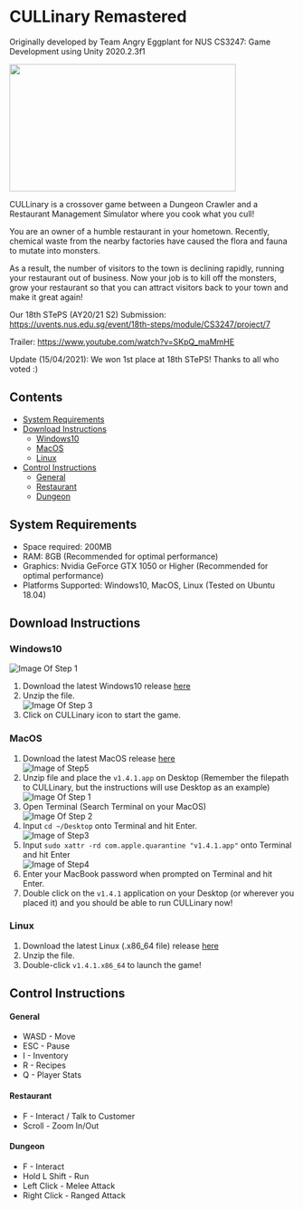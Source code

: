 # CULLinary Remastered

Originally developed by Team Angry Eggplant for NUS CS3247: Game Development using Unity 2020.2.3f1

<img src="https://github.com/AngryEggplantStudios/CULLinary/blob/main/STEPS/TitleGIF.gif" width="400" height="225"> 

CULLinary is a crossover game between a Dungeon Crawler and a Restaurant Management Simulator where you cook what you cull!

You are an owner of a humble restaurant in your hometown. Recently, chemical waste from the nearby factories have caused the flora and fauna to mutate into monsters.

As a result, the number of visitors to the town is declining rapidly, running your restaurant out of business. Now your job is to kill off the monsters, grow your restaurant so that you can attract visitors back to your town and make it great again!

Our 18th STePS (AY20/21 S2) Submission: https://uvents.nus.edu.sg/event/18th-steps/module/CS3247/project/7

Trailer: https://www.youtube.com/watch?v=SKpQ_maMmHE  

Update (15/04/2021): We won 1st place at 18th STePS! Thanks to all who voted :)

## Contents
  * [System Requirements](#system-requirements)
  * [Download Instructions](#download-instructions)
      - [Windows10](#Windows10)
      - [MacOS](#MacOS)
      - [Linux](#Linux)
  * [Control Instructions](#control-instructions)
      - [General](#general)
      - [Restaurant](#restaurant)
      - [Dungeon](#dungeon)

## System Requirements
- Space required: 200MB
- RAM: 8GB (Recommended for optimal performance)
- Graphics: Nvidia GeForce GTX 1050 or Higher (Recommended for optimal performance)
- Platforms Supported: Windows10, MacOS, Linux (Tested on Ubuntu 18.04)

## Download Instructions

### Windows10
![Image Of Step 1](STEPS/step1.png)  
1) Download the latest Windows10 release [here](https://github.com/AngryEggplantStudios/CULLinary/releases)  
2) Unzip the file.  
![Image Of Step 3](STEPS/step3.png)  
3) Click on CULLinary icon to start the game.  

### MacOS

1) Download the latest MacOS release [here](https://github.com/AngryEggplantStudios/CULLinary/releases)  
![Image of Step5](STEPS/macos-step5.jpg)  
2) Unzip file and place the `v1.4.1.app` on Desktop (Remember the filepath to CULLinary, but the instructions will use Desktop as an example)  
![Image Of Step 1](STEPS/macos-step1.jpg)  
3) Open Terminal (Search Terminal on your MacOS)  
![Image Of Step 2](STEPS/macos-step2.jpg)  
4) Input `cd ~/Desktop` onto Terminal and hit Enter.  
![Image of Step3](STEPS/macos-step3.jpg)  
5) Input `sudo xattr -rd com.apple.quarantine "v1.4.1.app"` onto Terminal and hit Enter  
![Image of Step4](STEPS/macos-step4.jpg)  
6) Enter your MacBook password when prompted on Terminal and hit Enter.  
7) Double click on the `v1.4.1` application on your Desktop (or wherever you placed it) and you should be able to run CULLinary now!  

### Linux
1) Download the latest Linux (.x86_64 file) release [here](https://github.com/AngryEggplantStudios/CULLinary/releases)  
2) Unzip the file.  
3) Double-click `v1.4.1.x86_64` to launch the game!  

## Control Instructions

#### General
* WASD - Move
* ESC - Pause
* I - Inventory
* R - Recipes
* Q - Player Stats

#### Restaurant
* F - Interact / Talk to Customer
* Scroll - Zoom In/Out

#### Dungeon
* F - Interact
* Hold L Shift - Run
* Left Click - Melee Attack
* Right Click - Ranged Attack 
